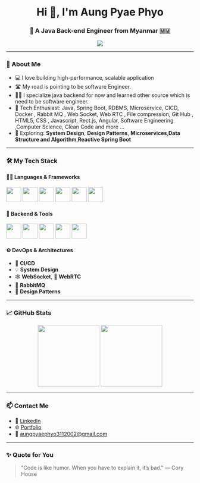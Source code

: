 <h1 align="center">Hi 👋, I'm Aung Pyae Phyo</h1>
<h3 align="center">🚀 A Java Back-end Engineer from Myanmar 🇲🇲</h3>

<p align="center">
  <img src="https://readme-typing-svg.demolab.com/?lines=Java+Developer;Spring+Boot+Lover;WebSocket+%7C+WebRTC+Fan;System+Design+Thinker&center=true&width=440&height=45&font=Fira+Code&pause=1000&color=36BCF7" />
</p>

---

### 🧠 About Me

- 💻 I love building high-performance, scalable application
- 🛣️ My road is pointing to be software Engineer.
- 🧑‍💻 I specialize java backend for now and learned other source which is need to be software engineer.
- 🚀 Tech Enthusiast: Java, Spring Boot, RDBMS, Microservice, CICD, Docker , Rabbit MQ , Web Socket, Web RTC , File compression, Git Hub , HTML5, CSS , Javascript, Rect.js, Angular, Software Engineering ,Computer Science, Clean Code and more ...
- 🧠 Exploring: **System Design**, **Design Patterns**, **Microservices**,**Data Structure and Algorithm**,**Reactive Spring Boot**

---

### 🛠 My Tech Stack

#### 👨‍💻 Languages & Frameworks
<p>
  <img src="https://cdn.jsdelivr.net/gh/devicons/devicon/icons/java/java-original.svg" width="40" height="40"/>
  <img src="https://cdn.jsdelivr.net/gh/devicons/devicon/icons/javascript/javascript-original.svg" width="40" height="40"/>
  <img src="https://cdn.jsdelivr.net/gh/devicons/devicon/icons/html5/html5-original.svg" width="40" height="40"/>
  <img src="https://cdn.jsdelivr.net/gh/devicons/devicon/icons/css3/css3-original.svg" width="40" height="40"/>
  <img src="https://cdn.jsdelivr.net/gh/devicons/devicon/icons/react/react-original.svg" width="40" height="40"/>
  <img src="https://cdn.jsdelivr.net/gh/devicons/devicon/icons/angularjs/angularjs-original.svg" width="40" height="40"/>
</p>

#### 🚀 Backend & Tools
<p>
  <img src="https://cdn.jsdelivr.net/gh/devicons/devicon/icons/spring/spring-original.svg" width="40" height="40"/>
  <img src="https://cdn.jsdelivr.net/gh/devicons/devicon/icons/mysql/mysql-original.svg" width="40" height="40"/>
  <img src="https://cdn.jsdelivr.net/gh/devicons/devicon/icons/docker/docker-original.svg" width="40" height="40"/>
  <img src="https://cdn.jsdelivr.net/gh/devicons/devicon/icons/git/git-original.svg" width="40" height="40"/>
  <img src="https://cdn.jsdelivr.net/gh/devicons/devicon/icons/github/github-original.svg" width="40" height="40"/>
</p>

#### ⚙️ DevOps & Architectures
- 🔧 **CI/CD**
- 💡 **System Design**
- 🕸️ **WebSocket**, 🎥 **WebRTC**
- 🐰 **RabbitMQ**
- 🧱 **Design Patterns**

---

### 📈 GitHub Stats

<p align="center">
  <img src="https://github-readme-stats.vercel.app/api?username=original-zues&show_icons=true&theme=tokyonight" height="165"/>
  <img src="https://github-readme-stats.vercel.app/api/top-langs/?username=original-zues&layout=compact&theme=tokyonight" height="165"/>
</p>

---

### 📫 Contact Me

- 💼 [LinkedIn](www.linkedin.com/in/aungpyaephyo-dev)
- 🌐 [Portfolio](https://your-portfolio.com)
- 📧 aungpyaephyo3112002@gmail.com

---

### ✨ Quote for You

> "Code is like humor. When you have to explain it, it’s bad." — Cory House


<!---
original-zues/original-zues is a ✨ special ✨ repository because its `README.md` (this file) appears on your GitHub profile.
You can click the Preview link to take a look at your changes.
--->
